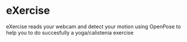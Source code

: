 # eXercise
eXercise reads your webcam and detect your motion using OpenPose to help you to do succesfully a yoga/calistenia exercise

